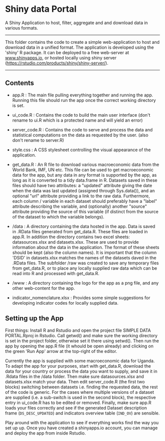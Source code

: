 # Shiny data Portal
A Shiny Application to host, filter, aggregate and and download data in various formats.

***

This folder contains the code to create a simple web-application 
to host and download data in a unified format. The application is 
developed using the 'shiny' R package. It can be deployed to a free
web-server at www.shinyapps.io, or hosted locally using shiny server
(https://rstudio.com/products/shiny/shiny-server/). 

***

## Contents

* app.R : The main file pulling everything together and running the app. Running this file should run the app once
          the correct working directory is set.

* ui_code.R : Contains the code to build the main user interface (don't rename to ui.R which is a protected name and will yield an error)

* server_code.R : Contains the code to serve and process the data and statistical computations on the data as requested by the user.
                  (also don't rename to server.R)

* style.css : A CSS stylesheet controlling the visual appearance of the application.

* get_data.R : An R file to download various macroeconomic data from the World Bank, IMF, UN etc. 
               This file can be used to get macroeconomic data for the app, but any data in any format is supported by the app, 
               as long as it is converted to a tidy data.frame in R. Datasets saved in these files should have two attributes:
               a "updated" attribute giving the date when the data was last updated (assigned through Sys.data()), and an optional
               "url" attribute providing a link to the raw data. Furthermore, each column / variable in each dataset should preferably
               have a "label" attribute describing the variable, and (optionally) another "source" attribute providing the source of 
               this variable (if distinct from the source of the dataset to which the variable belongs). 

* /data : A directory containing the data hosted in the app. Data is saved in .RData files generated from get_data.R. These files are loaded in app.R.
          In addition the directory contains two excel sheets: datasources.xlsx and datasets.xlsx. These are used to provide information about the data
          in the application. The format of these sheets should be kept (also the column names). It is important that the column 'DSID' in datasets.xlsx
          matches the names of the datasets daved in the .RData files. The subfolder /raw was created to save any temporary files from get_data.R, 
          or to place any locally supplied raw data which can be read into R and processed with get_data.R.

* /www : A directory containing the logo for the app as a png file, and any other web-content for the app. 
   
* indicator_nomenclature.xlsx : Provides some simple suggestions for developing indicator codes for locally supplied data. 


## Setting up the App

First things: Install R and Rstudio and open the project file SIMPLE DATA PORTAL.Rproj in Rstudio. Call getwd() and make sure the working directory is set in the project folder,
otherwise set it there using setwd(). Then run the app by opening the app.R file (it whould be open already) and clicking on the green 'Run App' arrow at the top-right of the editor.

Currently the app is supplied with some macroeconomic data for Uganda. To adapt the app for your purposes,
start with get_data.R, download the data for your country or process the data you want to supply, and save it in .Rdata files in the /data folder. 
Then make sure  datasources.xlsx and datasets.xlsx match your data. Then edit server_code.R (the first two blocks) switching between datasets i.e. finding
the requested data, the rest of the code is generic. For the cases where multiple versions of a dataset are supplied (i.e. a sub-switch is used in the second block),
the respective entry in ui_code.R has to be edited or removed. Finally, make sure app.R loads your files correctly and see if the generated Dataset description frame
(`DS_DESC_UPDATED`) and indicators overview table (`IND_OV`) are sensible. 

Play around with the application to see if everything works find the way you set up up. Once you have created a shinyapps.io account, you can manage and deploy the app from inside Rstudio.
